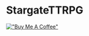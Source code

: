 # StargateTTRPG


[!["Buy Me A Coffee"](https://www.buymeacoffee.com/assets/img/custom_images/orange_img.png)](https://www.buymeacoffee.com/BrainBow65)
